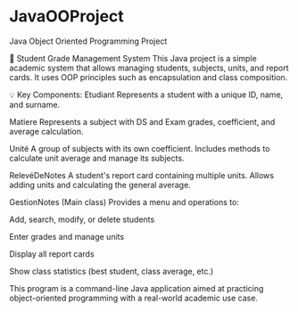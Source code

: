 # JavaOOProject
Java Object Oriented Programming Project



📘 Student Grade Management System
This Java project is a simple academic system that allows managing students, subjects, units, and report cards. It uses OOP principles such as encapsulation and class composition.

💡 Key Components:
Etudiant
Represents a student with a unique ID, name, and surname.

Matiere
Represents a subject with DS and Exam grades, coefficient, and average calculation.

Unité
A group of subjects with its own coefficient. Includes methods to calculate unit average and manage its subjects.

RelevéDeNotes
A student's report card containing multiple units. Allows adding units and calculating the general average.

GestionNotes (Main class)
Provides a menu and operations to:

Add, search, modify, or delete students

Enter grades and manage units

Display all report cards

Show class statistics (best student, class average, etc.)

This program is a command-line Java application aimed at practicing object-oriented programming with a real-world academic use case.



